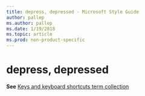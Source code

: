```yaml
---
title: depress, depressed - Microsoft Style Guide
author: pallep
ms.author: pallep
ms.date: 1/19/2018
ms.topic: article
ms.prod: non-product-specific
---
```


# depress, depressed

**See** [Keys and keyboard shortcuts term collection](/style-guide/a-z-word-list-term-collections/term-collections/keys-keyboard-shortcuts)
